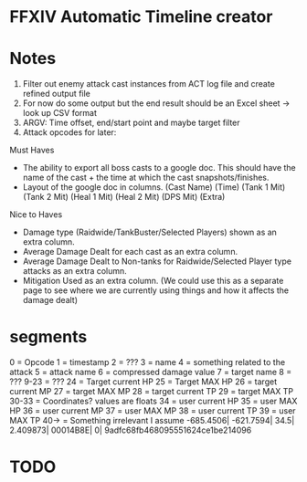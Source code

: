 # FFXIV Automatic Timeline creator

# Notes
1. Filter out enemy attack cast instances from ACT log file and create refined output file
2. For now do some output but the end result should be an Excel sheet -> look up CSV format
3. ARGV: Time offset, end/start point and maybe target filter
4. Attack opcodes for later:

Must Haves
- The ability to export all boss casts to a google doc. This should have the name of the cast + the time at which the cast snapshots/finishes.
- Layout of the google doc in columns. (Cast Name) (Time) (Tank 1 Mit) (Tank 2 Mit) (Heal 1 Mit) (Heal 2 Mit) (DPS Mit) (Extra)

Nice to Haves
- Damage type (Raidwide/TankBuster/Selected Players) shown as an extra column.
- Average Damage Dealt for each cast as an extra column.
- Average Damage Dealt to Non-tanks for Raidwide/Selected Player type attacks as an extra column.
- Mitigation Used as an extra column. (We could use this as a separate page to see where we are currently using things and how it affects the damage dealt)

# segments
0 = Opcode
1 = timestamp
2 = ???
3 = name
4 = something related to the attack
5 = attack name
6 = compressed damage value
7 = target name
8 = ???
9-23 = ???
24 = Target current HP
25 = Target MAX HP
26 = target current MP
27 = target MAX MP
28 = target current TP
29 = target MAX TP
30-33 = Coordinates? values are floats
34 = user current HP
35 = user MAX HP
36 = user current MP
37 = user MAX MP
38 = user current TP
39 = user MAX TP
40-> = Something irrelevant I assume
-685.4506|
-621.7594|
34.5|
2.409873|
00014B8E|
0|
9adfc68fb468095551624ce1be214096

# TODO
